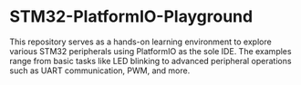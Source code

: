 # STM32-PlatformIO-Playground
This repository serves as a hands-on learning environment to explore various STM32 peripherals using PlatformIO as the sole IDE. The examples range from basic tasks like LED blinking to advanced peripheral operations such as UART communication, PWM, and more.
